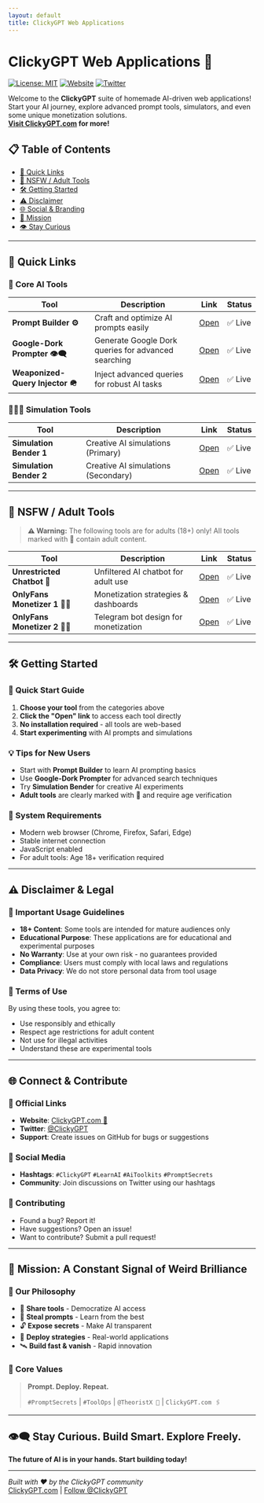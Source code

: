 ```yaml
---
layout: default
title: ClickyGPT Web Applications
---
```


# ClickyGPT Web Applications 🧠

[![License: MIT](https://img.shields.io/badge/License-MIT-yellow.svg)](https://opensource.org/licenses/MIT)
[![Website](https://img.shields.io/badge/Website-ClickyGPT.com-blue.svg)](https://clickygpt.com)
[![Twitter](https://img.shields.io/badge/Twitter-@ClickyGPT-1DA1F2.svg)](https://twitter.com/ClickyGPT)

Welcome to the **ClickyGPT** suite of homemade AI-driven web applications!  
Start your AI journey, explore advanced prompt tools, simulators, and even some unique monetization solutions.  
**[Visit ClickyGPT.com](https://clickygpt.com) for more!**

## 📋 Table of Contents
- [🚀 Quick Links](#-quick-links)
- [🔞 NSFW / Adult Tools](#-nsfw--adult-tools)
- [🛠️ Getting Started](#-getting-started)
- [⚠️ Disclaimer](#-disclaimer)
- [🌐 Social & Branding](#-social--branding)
- [📡 Mission](#-mission)
- [👁️ Stay Curious](#-stay-curious)

---

## 🚀 Quick Links

### 🎯 Core AI Tools

| Tool                             | Description                                         | Link                                                                          | Status |
|----------------------------------|-----------------------------------------------------|-------------------------------------------------------------------------------|--------|
| **Prompt Builder ⚙️**            | Craft and optimize AI prompts easily                | [Open](https://craft-prompt-builder-80858768781.us-west1.run.app/)            | ✅ Live |
| **Google-Dork Prompter 👁️‍🗨️** | Generate Google Dork queries for advanced searching | [Open](https://google-dork-intelligence-querier-80858768781.us-west1.run.app) | ✅ Live |
| **Weaponized-Query Injector 🪖** | Inject advanced queries for robust AI tasks         | [Open](https://studio--randogpt.us-central1.hosted.app/)                      | ✅ Live |

### 🧙🏿‍♂️ Simulation Tools

| Tool                    | Description                         | Link                                                               | Status |
|-------------------------|-------------------------------------|--------------------------------------------------------------------|--------|
| **Simulation Bender 1** | Creative AI simulations (Primary)   | [Open](https://simulacrum-cracker-80858768781.us-west1.run.app/)   | ✅ Live |
| **Simulation Bender 2** | Creative AI simulations (Secondary) | [Open](https://studio--simulacrum-cracker.us-central1.hosted.app/) | ✅ Live |

---

## 🔞 NSFW / Adult Tools

> **⚠️ Warning:** The following tools are for adults (18+) only! All tools marked with 🔞 contain adult content.

| Tool                          | Description                          | Link                                                                            | Status |
|-------------------------------|--------------------------------------|---------------------------------------------------------------------------------|--------|
| **Unrestricted Chatbot 🔞**   | Unfiltered AI chatbot for adult use  | [Open](https://clickygpt-80858768781.us-west1.run.app/)                         | ✅ Live |
| **OnlyFans Monetizer 1 🤏🏿** | Monetization strategies & dashboards | [Open](https://synthetic-hustle-system-dashboard-80858768781.us-west1.run.app/) | ✅ Live |
| **OnlyFans Monetizer 2 🤏🏿** | Telegram bot design for monetization | [Open](https://telegram-bot-design-tool-80858768781.us-west1.run.app/)          | ✅ Live |

---

## 🛠️ Getting Started

### 🚀 Quick Start Guide
1. **Choose your tool** from the categories above
2. **Click the "Open" link** to access each tool directly
3. **No installation required** - all tools are web-based
4. **Start experimenting** with AI prompts and simulations

### 💡 Tips for New Users
- Start with **Prompt Builder** to learn AI prompting basics
- Use **Google-Dork Prompter** for advanced search techniques
- Try **Simulation Bender** for creative AI experiments
- **Adult tools** are clearly marked with 🔞 and require age verification

### 🔧 System Requirements
- Modern web browser (Chrome, Firefox, Safari, Edge)
- Stable internet connection
- JavaScript enabled
- For adult tools: Age 18+ verification required

---

## ⚠️ Disclaimer & Legal

### 🚨 Important Usage Guidelines
- **18+ Content**: Some tools are intended for mature audiences only
- **Educational Purpose**: These applications are for educational and experimental purposes
- **No Warranty**: Use at your own risk - no guarantees provided
- **Compliance**: Users must comply with local laws and regulations
- **Data Privacy**: We do not store personal data from tool usage

### 📜 Terms of Use
By using these tools, you agree to:
- Use responsibly and ethically
- Respect age restrictions for adult content
- Not use for illegal activities
- Understand these are experimental tools

---

## 🌐 Connect & Contribute

### 🔗 Official Links
- **Website**: [ClickyGPT.com 🧠](https://clickygpt.com)
- **Twitter**: [@ClickyGPT](https://twitter.com/ClickyGPT)
- **Support**: Create issues on GitHub for bugs or suggestions

### 📱 Social Media
- **Hashtags**: `#ClickyGPT` `#LearnAI` `#AiToolkits` `#PromptSecrets`
- **Community**: Join discussions on Twitter using our hashtags

### 🤝 Contributing
- Found a bug? Report it!
- Have suggestions? Open an issue!
- Want to contribute? Submit a pull request!

---

## 📡 Mission: A Constant Signal of Weird Brilliance

### 🎯 Our Philosophy
- 🧠 **Share tools** - Democratize AI access
- 🧪 **Steal prompts** - Learn from the best
- 🔓 **Expose secrets** - Make AI transparent
- 🎯 **Deploy strategies** - Real-world applications
- 🛰️ **Build fast & vanish** - Rapid innovation

### 🚀 Core Values
> **Prompt. Deploy. Repeat.**
>
> `#PromptSecrets` | `#ToolOps` | `@TheoristX 🧠` | `ClickyGPT.com 🖇️`

---

## 👁️‍🗨️ Stay Curious. Build Smart. Explore Freely.

**The future of AI is in your hands. Start building today!**

---

<p>
  <i>Built with ❤️ by the ClickyGPT community</i><br>
  <a href="https://clickygpt.com">ClickyGPT.com</a> |
  <a href="https://twitter.com/ClickyGPT">Follow @ClickyGPT</a>
</p>
